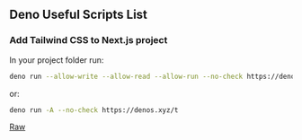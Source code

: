 ## Deno Useful Scripts List

### Add Tailwind CSS to Next.js project

In your project folder run:

```bash
deno run --allow-write --allow-read --allow-run --no-check https://denos.xyz/add-tailwind-to-next.ts
```

or:

```bash
deno run -A --no-check https://denos.xyz/t
```

[Raw](https://denos.xyz/add-tailwind-to-next.ts)
